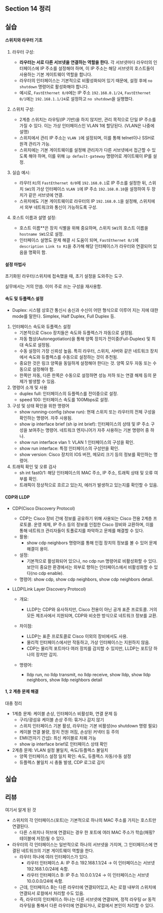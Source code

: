 ## Section 14 정리

## 실습

#### 스위치와 라우터 기초

1. 라우터 구성:
   - **라우터는 서로 다른 서브넷을 연결하는 역할을 한다.** 각 서브넷마다 라우터의 인터페이스에 IP 주소를 설정해야 하며, 이 IP 주소는 해당 서브넷의 호스트들이 사용하는 기본 게이트웨이 역할을 합니다.
   - 라우터의 인터페이스는 기본적으로 비활성화되어 있기 때문에, 설정 후에 `no shutdown` 명령어로 활성화해야 합니다.
   - 예시로, `FastEthernet 0/0`에는 IP 주소 `192.168.0.1/24`, `FastEthernet 0/1`에는 `192.168.1.1/24`로 설정하고 `no shutdown`을 실행했다.

2. 스위치 구성:
   - 2계층 스위치는 라우팅(IP 기반)을 하지 않지만, 관리 목적으로 단일 IP 주소를 가질 수 있다. 이는 가상 인터페이스인 VLAN 1에 할당된다. (VLAN은 나중에 설명)
   - 스위치에서 관리 IP 주소는 `VLAN 1`에 설정되며, 이를 통해 telnet이나 SSH로 원격 관리가 가능.
   - 스위치에는 기본 게이트웨이를 설정해 관리자가 다른 서브넷에서 접근할 수 있도록 해야 하며, 이를 위해 `ip default-gateway` 명령어로 게이트웨이 IP를 설정.

3. 실습 예시:
   - 라우터 `R1`의 `FastEthernet 0/0`에 `192.168.0.1`로 IP 주소를 설정한 뒤, 스위치 `SW1`의 가상 인터페이스 `VLAN 1`에 IP 주소 `192.168.0.10`을 설정하여 두 장치가 같은 서브넷에 연결.
   - 스위치에도 기본 게이트웨이로 라우터의 IP `192.168.0.1`을 설정해, 스위치에서 외부 네트워크와 통신이 가능하도록 구성.

4. 호스트 이름과 설명 설정:
   - 호스트 이름**은 장치 식별을 위해 중요하며, 스위치 `SW1`의 호스트 이름을 `hostname SW1`으로 설정.
   - 인터페이스 설명도 문제 해결 시 도움이 되며, `FastEthernet 0/1`에 `description Link to R1`을 추가해 해당 인터페이스가 라우터와 연결되어 있음을 명확히 함.

#### 설정 마법사

초기화된 라우터/스위치에 접속했을 때, 초기 설정을 도와주는 도구.

실무에서는 거의 안씀. 이미 주로 쓰는 구성을 재사용함.

#### 속도 및 듀플렉스 설정

- Duplex: 시스템 상호간 통신시 송신과 수신이 어떤 형식으로 이루어 지는 지에 대한 mode를 말한다. Simplex, Half Duplex, Full Duplex 등.

1. 인터페이스 속도와 듀플렉스 설정
   - 기본적으로 Cisco 장치들은 속도와 듀플렉스가 자동으로 설정됨.
   - 자동 협상(Autonegotiation)을 통해 양쪽 장치가 전이중(Full-Duplex) 및 최대 속도로 설정됨.
   - 수동 설정이 가장 신뢰성 높음. 특히 라우터, 스위치, 서버와 같은 네트워크 장치에서 속도와 듀플렉스를 수동으로 설정하는 것이 추천됨.
   - 중요한 것은 링크 양쪽을 동일하게 설정해야 한다는 것. 양쪽 모두 자동 또는 수동으로 설정해야 함.
   - 한쪽만 자동, 다른 한쪽은 수동으로 설정하면 성능 저하 또는 연결 해제 등의 문제가 발생할 수 있음.
2. 명령어 소개 및 사용
   - duplex full: 인터페이스의 듀플렉스를 전이중으로 설정.
   - speed 100: 인터페이스 속도를 100Mbps로 설정.
3. 구성 및 상태 확인을 위한 명령어
   - show running-config (show run): 현재 스위치 또는 라우터의 전체 구성을 확인하는 명령어. 자주 사용됨.
   - show ip interface brief (sh ip int brief): 인터페이스의 상태 및 IP 주소 구성을 보여주는 명령어. 네트워크 엔지니어가 자주 사용하는 기본 명령어 중 하나.
   - show run interface vlan 1: VLAN 1 인터페이스의 구성을 확인.
   - show run interface: 특정 인터페이스의 구성만을 확인.
   - show version: Cisco 장치의 IOS 버전, 메모리 크기 등의 정보를 확인하는 명령어.
4. 트래픽 확인 및 오류 검사
   - sh int fast0/1: 해당 인터페이스의 MAC 주소, IP 주소, 트래픽 상태 및 오류 여부를 확인.
   - 트래픽이 정상적으로 흐르고 있는지, 에러가 발생하고 있는지를 확인할 수 있음.

#### CDP와 LLDP

- CDP(Cisco Discovery Protocol)
    - CDP는 Cisco 장비 간에 정보를 공유하기 위해 사용되는 Cisco 전용 2계층 프로토콜. 운영 체제, IP 주소 등의 정보를 인접한 Cisco 장비와 교환하며, 이를 통해 네트워크 관리자들이 토폴로지를 파악하고 문제를 해결할 수 있다.
    - 활용:
        - show cdp neighbors 명령어를 통해 인접 장치의 정보를 볼 수 있어 문제 해결이 용이.
    - 설정:
        - 기본적으로 활성화되어 있으나, no cdp run 명령어로 비활성화할 수 있다.
    보안이 중요한 환경에서는 외부로 향하는 인터페이스에서 비활성화할 수 있다(no cdp enable).
    - 명령어: show cdp, show cdp neighbors, show cdp neighbors detail.

- LLDP(Link Layer Discovery Protocol)
    - 개요:
        - LLDP는 CDP와 유사하지만, Cisco 전용이 아닌 공개 표준 프로토콜. 거의 모든 제조사에서 지원되며, CDP와 비슷한 방식으로 네트워크 정보를 교환.

    - 차이점:
        - LLDP는 표준 프로토콜로 Cisco 이외의 장비에서도 사용.
        - 물리적 인터페이스에서만 작동하고, 가상 인터페이스는 지원하지 않음.
        - CDP는 물리적 포트마다 여러 장치를 감지할 수 있지만, LLDP는 포트당 하나의 장치만 감지.
    - 명령어:
        - lldp run, no lldp transmit, no lldp receive, show lldp, show lldp neighbors, show lldp neighbors detail

#### 1, 2 계층 문제 해결

대충 정리

- 1계층 문제: 케이블 손상, 인터페이스 비활성화, 연결 문제 등
    - 구리/광섬유 케이블 손상 주의: 묶거나 감지 않기
    - 스위치 인터페이스 기본 활성, 라우터는 기본 비활성(no shutdown 명령 필요)
    - 케이블 연결 불량, 장치 전원 꺼짐, 손상된 커넥터 등 주의
    - EMI(전자기 간섭): 최신 케이블로 차폐 가능
    - show ip interface brief로 인터페이스 상태 확인
- 2계층 문제: VLAN 설정 불일치, 속도/듀플렉스 불일치
    - 양쪽 인터페이스 설정 일치 확인: 속도, 듀플렉스 자동/수동 설정
    - 듀플렉스 불일치 시 충돌 발생, CDP 로그로 감지

## 실습

## 리뷰

여기서 알게 된 것

- 스위치의 각 인터페이스(포트)는 기본적으로 하나의 MAC 주소를 가지는 호스트만 연결된다.
    - 다른 스위치나 허브에 연결되는 경우 한 포트에 여러 MAC 주소가 학습(매핑? 테이블에 저장)될 수 있다.
- 라우터의 각 인터페이스는 일반적으로 하나의 서브넷을 가지며, 그 인터페이스에 연결된 네트워크의 기본 게이트웨이 역할을 한다.
    - 라우터 하나에 여러 인터페이스가 있다.
        - 라우터 인터페이스 A: IP 주소 192.168.1.1/24 → 이 인터페이스는 서브넷 192.168.1.0/24에 속함.
        - 라우터 인터페이스 B: IP 주소 10.0.0.1/24 → 이 인터페이스는 서브넷 10.0.0.0/24에 속함.
    - 근데, 인터페이스 B는 다른 라우터에 연결되어있고, A는 로컬 내부의 스위치에 연결되서 로컬에서 처리할 수도 있음.
    - 즉, 라우터의 인터페이스 하나는 다른 서브넷에 연결되며, 정적 라우팅 or 동적 라우팅을 통해서 다른 라우터에 연결되거나, 로컬에서 본인이 처리할 수 있다.
